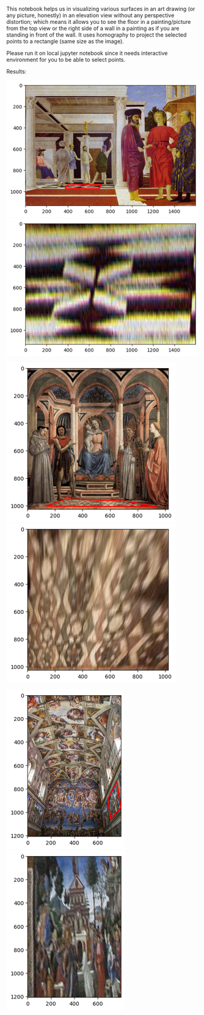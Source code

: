 This notebook helps us in visualizing various surfaces in an art drawing (or any picture, honestly) in an elevation view without any perspective distortion; which means it allows you to see the floor in a painting/picture from the top view or the right side of a wall in a painting as if you are standing in front of the wall. It uses homography to project the selected points to a rectangle (same size as the image).

Please run it on local jupyter notebook since it needs interactive environment for you to be able to select points.

Results:

![Pierro Della's painting selected area](readme_images/image.png)
![Top view of the floor in Pierro Della's painting](readme_images/image-1.png)

![Domenico Veneziano's painting selected area](readme_images/image-2.png)
![Top view of the floor in Domenico Veneziano's painting](readme_images/image-3.png)

![Sistine Chapel](readme_images/image-4.png)
![Elevated view of the right side wall](readme_images/image-5.png)